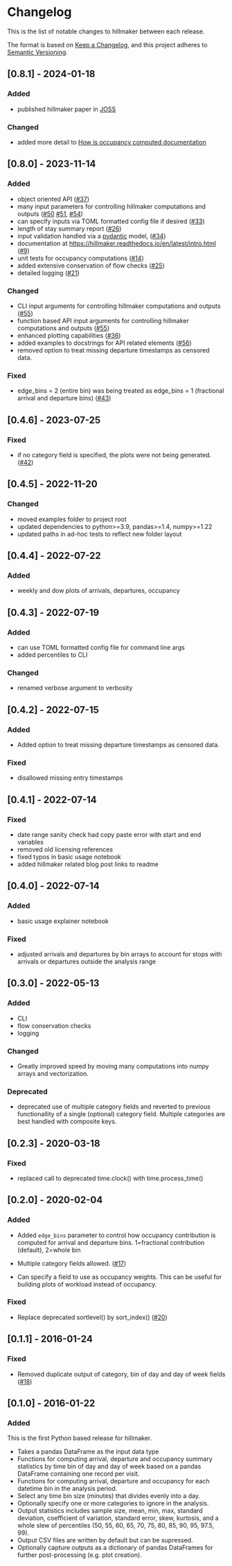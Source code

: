# Changelog

This is the list of notable changes to hillmaker between each release.

The format is based on [Keep a Changelog](https://keepachangelog.com/en/1.0.0/),
and this project adheres to [Semantic Versioning](https://semver.org/spec/v2.0.0.html).

## [0.8.1] - 2024-01-18

### Added

- published hillmaker paper in [JOSS](https://joss.theoj.org/)

### Changed

- added more detail to [How is occupancy computed documentation](https://hillmaker.readthedocs.io/en/latest/computing_occupancy.html)

## [0.8.0] - 2023-11-14

### Added

- object oriented API ([#37][d37])
- many input parameters for controlling hillmaker computations and outputs ([#50][i50] [#51][i51], [#54][i54])
- can specify inputs via TOML formatted config file if desired ([#33][i33])
- length of stay summary report ([#26][i26])
- input validation handled via a [pydantic](https://docs.pydantic.dev/latest/) model, ([#34][i34])
- documentation at https://hillmaker.readthedocs.io/en/latest/intro.html ([#9][i9])
- unit tests for occupancy computations ([#14][i14])
- added extensive conservation of flow checks ([#25][i25])
- detailed logging ([#21][i21])

### Changed

- CLI input arguments for controlling hillmaker computations and outputs ([#55][i55])
- function based API input arguments for controlling hillmaker computations and outputs ([#55][i55])
- enhanced plotting capabilities ([#36][i36])
- added examples to docstrings for API related elements ([#56][i56])
- removed option to treat missing departure timestamps as censored data.

### Fixed

- edge_bins = 2 (entire bin) was being treated as edge_bins = 1 (fractional arrival and departure bins) ([#43][i43])

## [0.4.6] - 2023-07-25

### Fixed

- if no category field is specified, the plots were not being generated. ([#42][i42])

## [0.4.5] - 2022-11-20

### Changed

- moved examples folder to project root
- updated dependencies to python>=3.9, pandas>=1.4, numpy>=1.22
- updated paths in ad-hoc tests to reflect new folder layout


## [0.4.4] - 2022-07-22

### Added

- weekly and dow plots of arrivals, departures, occupancy

## [0.4.3] - 2022-07-19

### Added

- can use TOML formatted config file for command line args
- added percentiles to CLI

### Changed

- renamed verbose argument to verbosity

## [0.4.2] - 2022-07-15

### Added

- Added option to treat missing departure timestamps as censored data.

### Fixed

- disallowed missing entry timestamps

## [0.4.1] - 2022-07-14

### Fixed

- date range sanity check had copy paste error with start and end variables
- removed old licensing references
- fixed typos in basic usage notebook
- added hillmaker related blog post links to readme

## [0.4.0] - 2022-07-14

### Added

- basic usage explainer notebook

### Fixed

- adjusted arrivals and departures by bin arrays to account for stops with arrivals or departures outside the analysis range

## [0.3.0] - 2022-05-13

### Added

- CLI
- flow conservation checks
- logging

### Changed

- Greatly improved speed by moving many computations into numpy arrays and vectorization.

### Deprecated

- deprecated use of multiple category fields and reverted to previous functionallity of a single (optional)
category field. Multiple categories are best handled with composite keys.

## [0.2.3] - 2020-03-18

### Fixed

- replaced call to deprecated time.clock() with time.process_time()

## [0.2.0] - 2020-02-04

### Added

- Added `edge_bins` parameter to control how occupancy contribution is computed
for arrival and departure bins. 1=fractional contribution (default), 2=whole bin
- Multiple category fields allowed. ([#17][i17])

- Can specify a field to use as occupancy weights. This can be useful
for building plots of workload instead of occupancy.

### Fixed

- Replace deprecated sortlevel() by sort_index() ([#20][i20])

## [0.1.1] - 2016-01-24

### Fixed

- Removed duplicate output of category, bin of day and day of week fields ([#18][i18])

## [0.1.0] - 2016-01-22

### Added

This is the first Python based release for hillmaker.

 * Takes a pandas DataFrame as the input data type
 * Functions for computing arrival, departure and occupancy summary statistics
   by time bin of day and day of week based on a pandas DataFrame containing one
   record per visit.
 * Functions for computing arrival, departure and occupancy for each datetime
   bin in the analysis period.
 * Select any time bin size (minutes) that divides evenly into a day.
 * Optionally specify one or more categories to ignore in the analysis.
 * Output statistics includes sample size, mean, min, max, standard deviation,
   coefficient of variation, standard error, skew, kurtosis, and a whole slew
   of percentiles (50, 55, 60, 65, 70, 75, 80, 85, 90, 95, 97.5, 99).
 * Output CSV files are written by default but can be supressed.
 * Optionally capture outputs as a dictionary of pandas DataFrames for further
   post-processing (e.g. plot creation).

[d37]: https://github.com/misken/hillmaker/discussions/37
[i9]: https://github.com/misken/hillmaker/issues/9
[i14]: https://github.com/misken/hillmaker/issues/14
[i17]: https://github.com/misken/hillmaker/issues/17
[i18]: https://github.com/misken/hillmaker/issues/18
[i20]: https://github.com/misken/hillmaker/issues/20
[i21]: https://github.com/misken/hillmaker/issues/21
[i25]: https://github.com/misken/hillmaker/issues/25
[i26]: https://github.com/misken/hillmaker/issues/26
[i33]: https://github.com/misken/hillmaker/issues/33
[i34]: https://github.com/misken/hillmaker/issues/34
[i36]: https://github.com/misken/hillmaker/issues/36
[i42]: https://github.com/misken/hillmaker/issues/42
[i43]: https://github.com/misken/hillmaker/issues/43
[i50]: https://github.com/misken/hillmaker/issues/50
[i51]: https://github.com/misken/hillmaker/issues/51
[i54]: https://github.com/misken/hillmaker/issues/54
[i55]: https://github.com/misken/hillmaker/issues/55
[i56]: https://github.com/misken/hillmaker/issues/56
